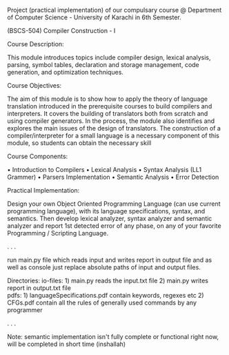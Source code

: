 Project (practical implementation) of our compulsary course @ Department of Computer Science - University of Karachi in 6th Semester.

(BSCS-504)	Compiler Construction - I

Course Description:

This module introduces topics include compiler design, lexical analysis, parsing, symbol tables, declaration and storage management, code generation, and optimization techniques.

Course Objectives:

The aim of this module is to show how to apply the theory of language translation introduced in the prerequisite courses to build compilers and interpreters. It covers the building of translators both from scratch and using compiler generators. In the process, the module also identifies and explores the main issues of the design of translators.
The construction of a compiler/interpreter for a small language is a necessary component of this module, so students can obtain the necessary skill

Course Components:

• Introduction to Compilers
• Lexical Analysis
• Syntax Analysis (LL1 Grammer)
• Parsers Implementation
• Semantic Analysis
• Error Detection

Practical Implementation:

Design your own Object Oriented Programming Language (can use current programming language), with its language specifications, syntax, and semantics. Then develop lexical analyzer, syntax analyzer and semantic analyzer and report 1st detected error of any phase, on any of your favorite Programming / Scripting Language.

.
.
.

run main.py file which reads input and writes report in output file and as well as console
just replace absolute paths of input and output files. 

Directories:
io-files:    1)     main.py reads the input.txt file
             2)     main.py writes report in output.txt file    
pdfs:        1)     languageSpecifications.pdf contain keywords, regexes etc
             2)     CFGs.pdf contain all the rules of generally used commands by any programmer

.
.
.

Note:   semantic implementation isn't fully complete or functional right now, will be completed in short time (inshallah)
